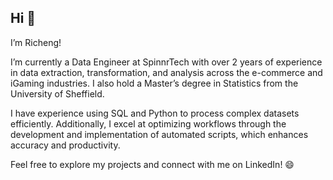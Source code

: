 ## Hi 👋

I’m Richeng! 

I’m currently a Data Engineer at SpinnrTech with over 2 years of experience in data extraction, transformation, and analysis across the e-commerce and iGaming industries. I also hold a Master’s degree in Statistics from the University of Sheffield.

I have experience using SQL and Python to process complex datasets efficiently. Additionally, I excel at optimizing workflows through the development and implementation of automated scripts, which enhances accuracy and productivity.

Feel free to explore my projects and connect with me on LinkedIn! 😄
<!--
**atomxu10/atomxu10** is a ✨ _special_ ✨ repository because its `README.md` (this file) appears on your GitHub profile.

Here are some ideas to get you started:

- 🔭 I’m currently working on ...
- 🌱 I’m currently learning ...
- 👯 I’m looking to collaborate on ...
- 🤔 I’m looking for help with ...
- 💬 Ask me about ...
- 📫 How to reach me: ...
- 😄 Pronouns: ...
- ⚡ Fun fact: ...
-->
